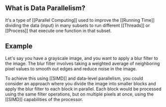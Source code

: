 
## What is Data Parallelism?

It's a type of [[Parallel Computing]] used to improve the [[Running Time]] dividing the data (input) in many subsets to run different [[Threads]] or [[Process]] that execute one function in that subset. 

## Example

Let's say you have a grayscale image, and you want to apply a blur filter to the image. The blur filter involves taking a weighted average of neighboring pixel values to smooth out edges and reduce noise in the image.

To achieve this using [[SIMD]] and data-level parallelism, you could consider an approach where you divide the image into smaller blocks and apply the blur filter to each block in parallel. Each block would be processed using the same filter operations, but on multiple pixels at once, using the [[SIMD]] capabilities of the processor.
